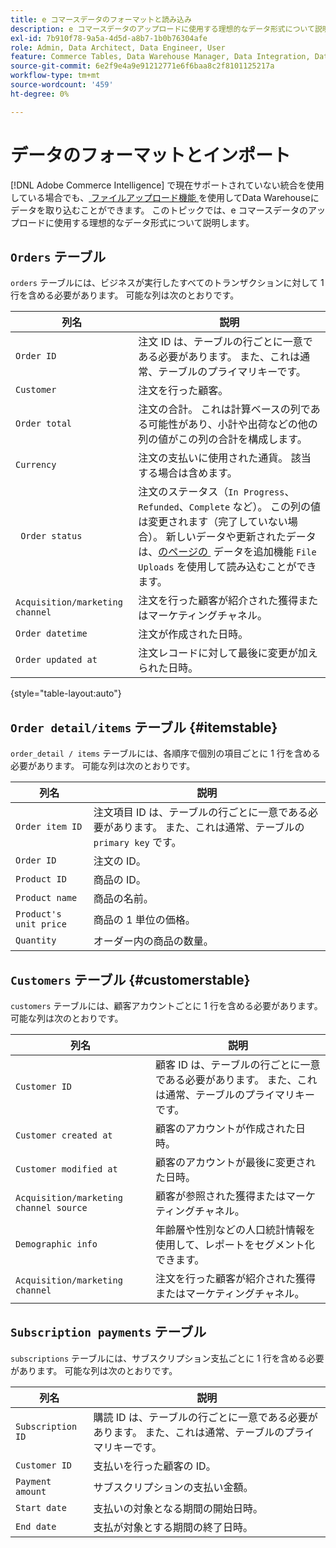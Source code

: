 ```yaml
---
title: e コマースデータのフォーマットと読み込み
description: e コマースデータのアップロードに使用する理想的なデータ形式について説明します。
exl-id: 7b910f78-9a5a-4d5d-a8b7-1b0b76304afe
role: Admin, Data Architect, Data Engineer, User
feature: Commerce Tables, Data Warehouse Manager, Data Integration, Data Import/Export
source-git-commit: 6e2f9e4a9e91212771e6f6baa8c2f8101125217a
workflow-type: tm+mt
source-wordcount: '459'
ht-degree: 0%

---
```


# データのフォーマットとインポート

[!DNL Adobe Commerce Intelligence] で現在サポートされていない統合を使用している場合でも、[&#x200B; ファイルアップロード機能 &#x200B;](using-file-uploader.md) を使用してData Warehouseにデータを取り込むことができます。 このトピックでは、e コマースデータのアップロードに使用する理想的なデータ形式について説明します。

## `Orders` テーブル

`orders` テーブルには、ビジネスが実行したすべてのトランザクションに対して 1 行を含める必要があります。 可能な列は次のとおりです。

| 列名 | 説明 |
|----|----|
| `Order ID` | 注文 ID は、テーブルの行ごとに一意である必要があります。 また、これは通常、テーブルのプライマリキーです。 |
| `Customer` | 注文を行った顧客。 |
| `Order total` | 注文の合計。 これは計算ベースの列である可能性があり、小計や出荷などの他の列の値がこの列の合計を構成します。 |
| `Currency` | 注文の支払いに使用された通貨。 該当する場合は含めます。 |
| ` Order status` | 注文のステータス（`In Progress`、`Refunded`、`Complete` など）。 この列の値は変更されます（完了していない場合）。 新しいデータや更新されたデータは、[&#x200B; のページの &#x200B;](../../../data-analyst/importing-data/connecting-data/using-file-uploader.md) データを追加機能 `File Uploads` を使用して読み込むことができます。 |
| `Acquisition/marketing channel` | 注文を行った顧客が紹介された獲得またはマーケティングチャネル。 |
| `Order datetime` | 注文が作成された日時。 |
| `Order updated at` | 注文レコードに対して最後に変更が加えられた日時。 |

{style="table-layout:auto"}

## `Order detail/items` テーブル {#itemstable}

`order_detail / items` テーブルには、各順序で個別の項目ごとに 1 行を含める必要があります。 可能な列は次のとおりです。

| 列名 | 説明 |
|----|----|
| `Order item ID` | 注文項目 ID は、テーブルの行ごとに一意である必要があります。 また、これは通常、テーブルの `primary key` です。 |
| `Order ID` | 注文の ID。 |
| `Product ID` | 商品の ID。 |
| `Product name` | 商品の名前。 |
| `Product's unit price` | 商品の 1 単位の価格。 |
| `Quantity` | オーダー内の商品の数量。 |

## `Customers` テーブル {#customerstable}

`customers` テーブルには、顧客アカウントごとに 1 行を含める必要があります。 可能な列は次のとおりです。

| 列名 | 説明 |
|----|----|
| `Customer ID` | 顧客 ID は、テーブルの行ごとに一意である必要があります。 また、これは通常、テーブルのプライマリキーです。 |
| `Customer created at` | 顧客のアカウントが作成された日時。 |
| `Customer modified at` | 顧客のアカウントが最後に変更された日時。 |
| `Acquisition/marketing channel source` | 顧客が参照された獲得またはマーケティングチャネル。 |
| `Demographic info` | 年齢層や性別などの人口統計情報を使用して、レポートをセグメント化できます。 |
| `Acquisition/marketing channel` | 注文を行った顧客が紹介された獲得またはマーケティングチャネル。 |

## `Subscription payments` テーブル

`subscriptions` テーブルには、サブスクリプション支払ごとに 1 行を含める必要があります。 可能な列は次のとおりです。

| 列名 | 説明 |
|----|----|
| `Subscription ID` | 購読 ID は、テーブルの行ごとに一意である必要があります。 また、これは通常、テーブルのプライマリキーです。 |
| `Customer ID` | 支払いを行った顧客の ID。 |
| `Payment amount` | サブスクリプションの支払い金額。 |
| `Start date` | 支払いの対象となる期間の開始日時。 |
| `End date` | 支払が対象とする期間の終了日時。 |
